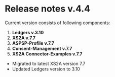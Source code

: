 # Release notes v.4.4

Current version consists of following components:

1. **Ledgers v.3.10**
2. **XS2A v.7.7**
3. **ASPSP-Profile v.7.7**
4. **Consent-Management v.7.7**
5. **XS2A Connector-Examples v.7.7**

- Migrated to latest XS2A version 7.7
- Updated Ledgers version to 3.10
